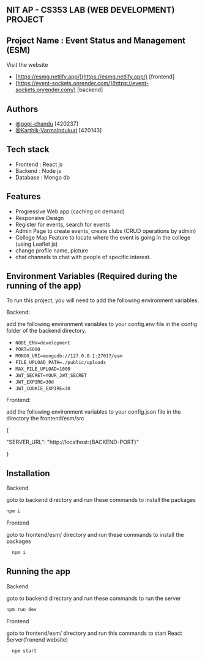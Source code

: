 ## NIT AP - CS353 LAB (WEB DEVELOPMENT) PROJECT 

## Project Name : Event Status and Management (ESM)

Visit the website 
- [https://esmg.netlify.app/](https://esmg.netlify.app/) [frontend]
- [https://event-sockets.onrender.com/](https://event-sockets.onrender.com/)    [backend]

## Authors

- [@gopi-chandu](https://github.com/gopi-chandu) [420237]
- [@Karthik-VarmaIndukuri](https://github.com/Karthik-VarmaIndukuri)    [420143]


## Tech stack
- Frontend : React js
- Backend : Node js
- Database : Mongo db
## Features
- Progressive Web app (caching on demand)
- Responsive Design
- Register for events, search for events
- Admin Page to create events, create clubs (CRUD operations by admin)
- College Map Feature to locate where the event is going in the college (using Leaflet js)
- change profile name, picture
- chat channels to chat with people of specific interest.





## Environment Variables (Required during the running of the app)

To run this project, you will need to add the following environment variables.


Backend: 

add the following environment variables to your config.env file in the config folder of the backend directory.
- `NODE_ENV=development `
- `PORT=5000`
- `MONGO_URI=mongodb://127.0.0.1:27017/esm`
- `FILE_UPLOAD_PATH=./public/uploads`
- `MAX_FILE_UPLOAD=1000`
- `JWT_SECRET=YOUR_JWT_SECRET`
- `JWT_EXPIRE=30d`
- `JWT_COOKIE_EXPIRE=30`



Frontend: 

add the following environment variables to your config.json file in the directory the frontend/esm/src

{

  "SERVER_URL": "http://localhost:{BACKEND-PORT}"

}



## Installation 
Backend

goto to backend directory and run these commands to install the packages

```bash
npm i 
```

Frontend

goto to frontend/esm/ directory and run these commands to install the packages
```bash
  npm i 
```
    
## Running the app
Backend

goto to backend directory and run these commands to run the server

```bash
npm run dev
```

Frontend

goto to frontend/esm/ directory and run this commands to start React Server(fronend website)
```bash
  npm start
```